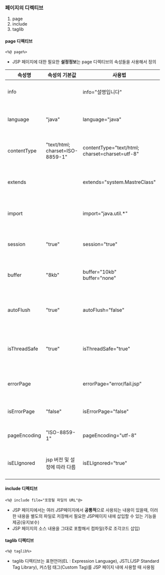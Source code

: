 ### 페이지의 디렉티브

1. page
2. include
3. taglib

#### page 디렉티브

`<%@ page%>`

* JSP 페이지에 대한 필요한 **설정정보**는 page 디렉티브의 속성들을 사용해서 정의

| 속성명       | 속성의 기본값                   | 사용법                                         | 속성설명                                                     |
| ------------ | ------------------------------- | ---------------------------------------------- | ------------------------------------------------------------ |
| info         |                                 | info="설명입니다"                              | **페이지를 설명**해 주는 문자열을 지정                       |
| language     | "java"                          | language="java"                                | JSP 페이지의 스크립트 요소에서 **사용할 언어**를 지정        |
| contentType  | "text/html; charset=ISO-8859-1" | contentType="text/html; charset=charset=utf-8" | JSP 페이지가 생성할 **문서의 타입**을 지정하는 속성          |
| extends      |                                 | extends="system.MastreClass"                   | 자신이 **상속 받을 클래스를 지정**할 때 사용하는 속성        |
| import       |                                 | import="java.util.*"                           | 다른 패키지에 있는 클래스를 가져다 쓸 때 사용하는 속성       |
| session      | "true"                          | session="true"                                 | **HttpSession을 사용**할지 여부를 지정하는 속성              |
| buffer       | "8kb"                           | buffer="10kb"<br>buffer="none"                 | JSP 페이지의 **출력버퍼의 크기**를 지정하는 속성             |
| autoFlush    | "true"                          | autoFlush="false"                              | 출력버퍼가 다 찰 경우에 저장되어 있는 내용의 처리를 설정하는 속성 |
| isThreadSafe | "true"                          | isThreadSafe="true"                            | 현재 페이지에 **다중 쓰레드**를 허용할지 여부를 설정하는 속성 |
| errorPage    |                                 | errorPage="error/fail.jsp"                     | 에러발생시 **에러를 처리할 페이지를 지정**하는 속성          |
| isErrorPage  | "false"                         | isErrorPage="false"                            | 해당페이지를 **에러페이지로 지정**하는 속성                  |
| pageEncoding | "ISO-8859-1"                    | pageEncoding="utf-8"                           | 해당페이지의 **문자 인코딩**을 지정하는 속성                 |
| isELIgnored  | jsp 버전 및 설정에 따라 다름    | isELIgnored="true"                             | 표현 언어(EL)에 대한 지원여부를 설정하는 속성                |

#### include 디렉티브

`<%@ include file="포함될 파일의 URL"@>`

* JSP 페이지에서는 여러 JSP페이지에서 **공통적**으로 사용되는 내용이 있을때, 이러한 내용을 별도의 파일로 저장해서 필요한 JSP페이지 내에 삽입할 수 있는 기능을 제공(유지보수)
* JSP 페이지의 소스 내용을 그대로 포함해서 컴파일(주로 조각코드 삽입)

#### taglib 디렉티브

`<%@ taglib%>`

* taglib 디렉티브는 표현언어(EL : Expression Language), JSTL(JSP Standard Tag Library), 커스텀 태그(Custom Tag)를 JSP 페이지 내에 사용할 때 사용됨

















